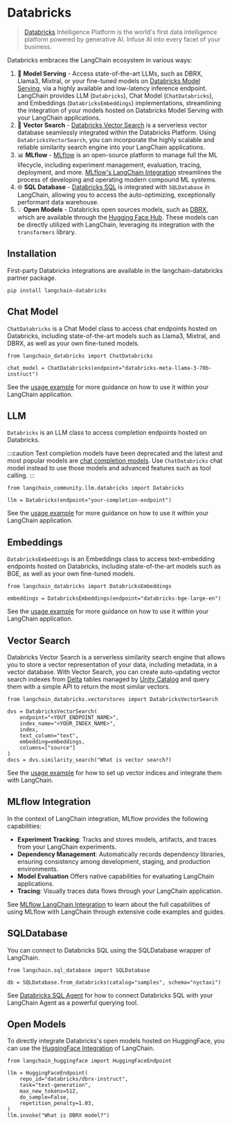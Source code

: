 Databricks
==========

> [Databricks](https://www.databricks.com/) Intelligence Platform is the world's first data intelligence platform powered by generative AI. Infuse AI into every facet of your business.

Databricks embraces the LangChain ecosystem in various ways:

1. 🚀 **Model Serving** - Access state-of-the-art LLMs, such as DBRX, Llama3, Mixtral, or your fine-tuned models on [Databricks Model Serving](https://www.databricks.com/product/model-serving), via a highly available and low-latency inference endpoint. LangChain provides LLM (`Databricks`), Chat Model (`ChatDatabricks`), and Embeddings (`DatabricksEmbeddings`) implementations, streamlining the integration of your models hosted on Databricks Model Serving with your LangChain applications.
2. 📃 **Vector Search** - [Databricks Vector Search](https://www.databricks.com/product/machine-learning/vector-search) is a serverless vector database seamlessly integrated within the Databricks Platform. Using `DatabricksVectorSearch`, you can incorporate the highly scalable and reliable similarity search engine into your LangChain applications.
3. 📊 **MLflow** - [MLflow](https://mlflow.org/) is an open-source platform to manage full the ML lifecycle, including experiment management, evaluation, tracing, deployment, and more. [MLflow's LangChain Integration](/docs/integrations/providers/mlflow_tracking) streamlines the process of developing and operating modern compound ML systems.
4. 🌐 **SQL Database** - [Databricks SQL](https://www.databricks.com/product/databricks-sql) is integrated with `SQLDatabase` in LangChain, allowing you to access the auto-optimizing, exceptionally performant data warehouse.
5. 💡 **Open Models** - Databricks open sources models, such as [DBRX](https://www.databricks.com/blog/introducing-dbrx-new-state-art-open-llm), which are available through the [Hugging Face Hub](https://huggingface.co/databricks/dbrx-instruct). These models can be directly utilized with LangChain, leveraging its integration with the `transformers` library.

Installation
------------

First-party Databricks integrations are available in the langchain-databricks partner package.

```
pip install langchain-databricks
```

Chat Model
----------

`ChatDatabricks` is a Chat Model class to access chat endpoints hosted on Databricks, including state-of-the-art models such as Llama3, Mixtral, and DBRX, as well as your own fine-tuned models.

```
from langchain_databricks import ChatDatabricks

chat_model = ChatDatabricks(endpoint="databricks-meta-llama-3-70b-instruct")
```

See the [usage example](/docs/integrations/chat/databricks) for more guidance on how to use it within your LangChain application.

LLM
---

`Databricks` is an LLM class to access completion endpoints hosted on Databricks.

:::caution
Text completion models have been deprecated and the latest and most popular models are [chat completion models](/docs/concepts/#chat-models). Use `ChatDatabricks` chat model instead to use those models and advanced features such as tool calling.
:::

```
from langchain_community.llm.databricks import Databricks

llm = Databricks(endpoint="your-completion-endpoint")
```

See the [usage example](/docs/integrations/llms/databricks) for more guidance on how to use it within your LangChain application.


Embeddings
----------

`DatabricksEmbeddings` is an Embeddings class to access text-embedding endpoints hosted on Databricks, including state-of-the-art models such as BGE, as well as your own fine-tuned models.

```
from langchain_databricks import DatabricksEmbeddings

embeddings = DatabricksEmbeddings(endpoint="databricks-bge-large-en")
```

See the [usage example](/docs/integrations/text_embedding/databricks) for more guidance on how to use it within your LangChain application.


Vector Search
-------------

Databricks Vector Search is a serverless similarity search engine that allows you to store a vector representation of your data, including metadata, in a vector database. With Vector Search, you can create auto-updating vector search indexes from [Delta](https://docs.databricks.com/en/introduction/delta-comparison.html) tables managed by [Unity Catalog](https://www.databricks.com/product/unity-catalog) and query them with a simple API to return the most similar vectors.

```
from langchain_databricks.vectorstores import DatabricksVectorSearch

dvs = DatabricksVectorSearch(
    endpoint="<YOUT_ENDPOINT_NAME>",
    index_name="<YOUR_INDEX_NAME>",
    index,
    text_column="text",
    embedding=embeddings,
    columns=["source"]
)
docs = dvs.similarity_search("What is vector search?)
```

See the [usage example](/docs/integrations/vectorstores/databricks_vector_search) for how to set up vector indices and integrate them with LangChain.


MLflow Integration
------------------

In the context of LangChain integration, MLflow provides the following capabilities:

- **Experiment Tracking**: Tracks and stores models, artifacts, and traces from your LangChain experiments.
- **Dependency Management**: Automatically records dependency libraries, ensuring consistency among development, staging, and production environments.
- **Model Evaluation** Offers native capabilities for evaluating LangChain applications.
- **Tracing**: Visually traces data flows through your LangChain application.

See [MLflow LangChain Integration](/docs/integrations/providers/mlflow_tracking) to learn about the full capabilities of using MLflow with LangChain through extensive code examples and guides.

SQLDatabase
-----------
You can connect to Databricks SQL using the SQLDatabase wrapper of LangChain.
```
from langchain.sql_database import SQLDatabase

db = SQLDatabase.from_databricks(catalog="samples", schema="nyctaxi")
```

See [Databricks SQL Agent](https://docs.databricks.com/en/large-language-models/langchain.html#databricks-sql-agent) for how to connect Databricks SQL with your LangChain Agent as a powerful querying tool.

Open Models
-----------

To directly integrate Databricks's open models hosted on HuggingFace, you can use the [HuggingFace Integration](/docs/integrations/platforms/huggingface) of LangChain.

```
from langchain_huggingface import HuggingFaceEndpoint

llm = HuggingFaceEndpoint(
    repo_id="databricks/dbrx-instruct",
    task="text-generation",
    max_new_tokens=512,
    do_sample=False,
    repetition_penalty=1.03,
)
llm.invoke("What is DBRX model?")
```
